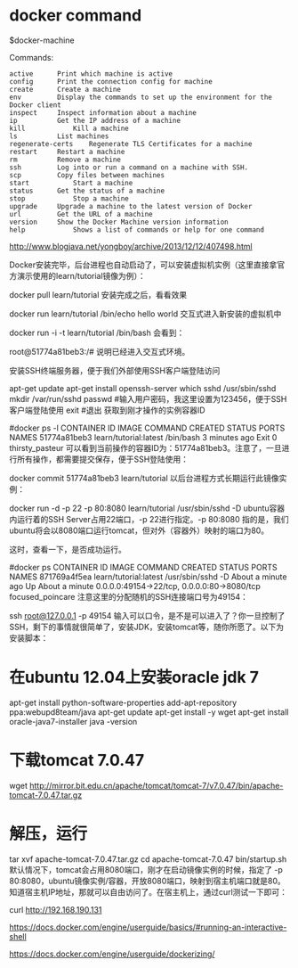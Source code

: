 
docker command
========
$docker-machine

Commands:
  
    active		Print which machine is active
    config		Print the connection config for machine
    create		Create a machine
    env			Display the commands to set up the environment for the Docker client
    inspect		Inspect information about a machine
    ip			Get the IP address of a machine
    kill			Kill a machine
    ls			List machines
    regenerate-certs	Regenerate TLS Certificates for a machine
    restart		Restart a machine
    rm			Remove a machine
    ssh			Log into or run a command on a machine with SSH.
    scp			Copy files between machines
    start			Start a machine
    status		Get the status of a machine
    stop			Stop a machine
    upgrade		Upgrade a machine to the latest version of Docker
    url			Get the URL of a machine
    version		Show the Docker Machine version information
    help			Shows a list of commands or help for one command
  
  
  












  http://www.blogjava.net/yongboy/archive/2013/12/12/407498.html
  
  
  
Docker安装完毕，后台进程也自动启动了，可以安装虚拟机实例（这里直接拿官方演示使用的learn/tutorial镜像为例）：

  docker pull learn/tutorial
安装完成之后，看看效果

  docker run learn/tutorial /bin/echo hello world
交互式进入新安装的虚拟机中

  docker run -i -t learn/tutorial /bin/bash
会看到：

  root@51774a81beb3:/# 
说明已经进入交互式环境。

安装SSH终端服务器，便于我们外部使用SSH客户端登陆访问

  apt-get update
  apt-get install openssh-server
  which sshd
  /usr/sbin/sshd
  mkdir /var/run/sshd
  passwd #输入用户密码，我这里设置为123456，便于SSH客户端登陆使用
  exit #退出
获取到刚才操作的实例容器ID

  #docker ps -l
CONTAINER ID IMAGE COMMAND CREATED STATUS PORTS NAMES
51774a81beb3 learn/tutorial:latest /bin/bash 3 minutes ago Exit 0 thirsty_pasteur
可以看到当前操作的容器ID为：51774a81beb3。注意了，一旦进行所有操作，都需要提交保存，便于SSH登陆使用：

  docker commit 51774a81beb3 learn/tutorial
以后台进程方式长期运行此镜像实例：

  docker run -d -p 22 -p 80:8080 learn/tutorial /usr/sbin/sshd -D
ubuntu容器内运行着的SSH Server占用22端口，-p 22进行指定。-p 80:8080 指的是，我们ubuntu将会以8080端口运行tomcat，但对外（容器外）映射的端口为80。

这时，查看一下，是否成功运行。

#docker ps
CONTAINER ID IMAGE COMMAND CREATED STATUS PORTS NAMES
871769a4f5ea learn/tutorial:latest /usr/sbin/sshd -D About a minute ago Up About a minute 0.0.0.0:49154->22/tcp, 0.0.0.0:80->8080/tcp focused_poincare
注意这里的分配随机的SSH连接端口号为49154：

ssh root@127.0.0.1 -p 49154
输入可以口令，是不是可以进入了？你一旦控制了SSH，剩下的事情就很简单了，安装JDK，安装tomcat等，随你所愿了。以下为安装脚本：

  # 在ubuntu 12.04上安装oracle jdk 7
  apt-get install python-software-properties
  add-apt-repository ppa:webupd8team/java
  apt-get update
  apt-get install -y wget
  apt-get install oracle-java7-installer
  java -version
  # 下载tomcat 7.0.47
  wget http://mirror.bit.edu.cn/apache/tomcat/tomcat-7/v7.0.47/bin/apache-tomcat-7.0.47.tar.gz
  # 解压，运行
  tar xvf apache-tomcat-7.0.47.tar.gz
  cd apache-tomcat-7.0.47
  bin/startup.sh
默认情况下，tomcat会占用8080端口，刚才在启动镜像实例的时候，指定了 -p 80:8080，ubuntu镜像实例/容器，开放8080端口，映射到宿主机端口就是80。知道宿主机IP地址，那就可以自由访问了。在宿主机上，通过curl测试一下即可：

curl http://192.168.190.131  
  
  
  https://docs.docker.com/engine/userguide/basics/#running-an-interactive-shell
  
  https://docs.docker.com/engine/userguide/dockerizing/
